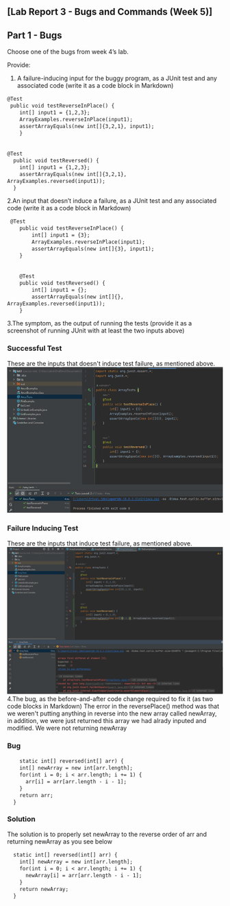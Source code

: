## [Lab Report 3 - Bugs and Commands (Week 5)]

## Part 1 - Bugs
Choose one of the bugs from week 4’s lab.

Provide:

1. A failure-inducing input for the buggy program, as a JUnit test and any associated code (write it as a code block in Markdown)
```
@Test 
 public void testReverseInPlace() {
    int[] input1 = {1,2,3};
    ArrayExamples.reverseInPlace(input1);
    assertArrayEquals(new int[]{3,2,1}, input1);
	}


@Test
  public void testReversed() {
    int[] input1 = {1,2,3};
    assertArrayEquals(new int[]{3,2,1}, ArrayExamples.reversed(input1));
  }
```
2.An input that doesn’t induce a failure, as a JUnit test and any associated code (write it as a code block in Markdown)
```
 @Test
    public void testReverseInPlace() {
        int[] input1 = {3};
        ArrayExamples.reverseInPlace(input1);
        assertArrayEquals(new int[]{3}, input1);
    }


    @Test
    public void testReversed() {
        int[] input1 = {};
        assertArrayEquals(new int[]{}, ArrayExamples.reversed(input1));
    }
```
3.The symptom, as the output of running the tests (provide it as a screenshot of running JUnit with at least the two inputs above)
### Successful Test
These are the inputs that doesn't induce test failure, as mentioned above. 
![Alt text](images/successfultest.png "Successful Test")
### Failure Inducing Test
These are the inputs that induce test failure, as mentioned above. 
![Alt text](images/failedtest.png "Failed Test")
4.The bug, as the before-and-after code change required to fix it (as two code blocks in Markdown)
The error in the reversePlace() method was that we weren't putting anything in reverse into the new array
called newArray, in addition, we were just returned this array we had alrady inputed and modified. We were not returning
newArray
### Bug
```
    static int[] reversed(int[] arr) {
    int[] newArray = new int[arr.length];
    for(int i = 0; i < arr.length; i += 1) {
      arr[i] = arr[arr.length - i - 1];
    }
    return arr;
  }
```
### Solution
The solution is to properly set newArray to the reverse order of arr and returning newArray as you see below
```
  static int[] reversed(int[] arr) {
    int[] newArray = new int[arr.length];
    for(int i = 0; i < arr.length; i += 1) {
      newArray[i] = arr[arr.length - i - 1];
    }
    return newArray;
  }
```
